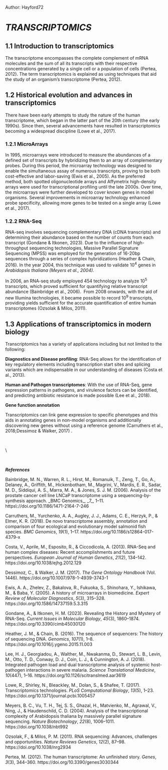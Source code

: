 Author: Hayford72
# **_TRANSCRIPTOMICS_**

## **1.1 Introduction to transcriptomics**

The transcriptome encompasses the complete complement of mRNA molecules and the sum of all its transcripts with their respective concentrations generated by a single cell or a population of cells <!--[if supportFields]><span
style='font-size:12.0pt;line-height:115%;font-family:"Times New Roman",serif'><span
style='mso-element:field-begin;mso-field-lock:yes'></span>ADDIN CSL_CITATION
{&quot;citationItems&quot;:[{&quot;id&quot;:&quot;ITEM-1&quot;,&quot;itemData&quot;:{&quot;DOI&quot;:&quot;10.3390/genes3030344&quot;,&quot;ISSN&quot;:&quot;20734425&quot;,&quot;abstract&quot;:&quot;Despite
recent technological advances, the study of the human transcriptome is still in
its early stages. Here we provide an overview of the complex human
transcriptomic landscape, present the bioinformatics challenges posed by the
vast quantities of transcriptomic data, and discuss some of the studies that
have tried to determine how much of the human genome is transcribed. Recent
evidence has suggested that more than 90% of the human genome is transcribed
into RNA. However, this view has been strongly contested by groups of
scientists who argued that many of the observed transcripts are simply the
result of transcriptional noise. In this review, we conclude that the full
extent of transcription remains an open question that will not be fully
addressed until we decipher the complete range and biological diversity of the
transcribed genomic sequences. © 2012 by the authors; licensee MDPI, Basel,
Switzerland.&quot;,&quot;author&quot;:[{&quot;dropping-particle&quot;:&quot;&quot;,&quot;family&quot;:&quot;Pertea&quot;,&quot;given&quot;:&quot;Mihaela&quot;,&quot;non-dropping-particle&quot;:&quot;&quot;,&quot;parse-names&quot;:false,&quot;suffix&quot;:&quot;&quot;}],&quot;container-title&quot;:&quot;Genes&quot;,&quot;id&quot;:&quot;ITEM-1&quot;,&quot;issue&quot;:&quot;3&quot;,&quot;issued&quot;:{&quot;date-parts&quot;:[[&quot;2012&quot;]]},&quot;page&quot;:&quot;344-360&quot;,&quot;title&quot;:&quot;The
human transcriptome: An unfinished
story&quot;,&quot;type&quot;:&quot;article-journal&quot;,&quot;volume&quot;:&quot;3&quot;},&quot;uris&quot;:[&quot;http://www.mendeley.com/documents/?uuid=3d36fa46-3786-493c-9653-c7f26ad9c3f8&quot;]}],&quot;mendeley&quot;:{&quot;formattedCitation&quot;:&quot;(Pertea,
2012)&quot;,&quot;plainTextFormattedCitation&quot;:&quot;(Pertea,
2012)&quot;,&quot;previouslyFormattedCitation&quot;:&quot;(Pertea,
2012)&quot;},&quot;properties&quot;:{&quot;noteIndex&quot;:0},&quot;schema&quot;:&quot;https://github.com/citation-style-language/schema/raw/master/csl-citation.json&quot;}<span
style='mso-element:field-separator'></span></span><![endif]-->(Pertea, 2012)<!--[if supportFields]><span
style='font-size:12.0pt;line-height:115%;font-family:"Times New Roman",serif'><span
style='mso-element:field-end'></span></span><![endif]-->. The term transcriptomics is explained as using techniques that aid the study of an organism’s transcriptome <!--[if supportFields]><span style='font-size:12.0pt;
line-height:115%;font-family:"Times New Roman",serif'><span style='mso-element:
field-begin;mso-field-lock:yes'></span>ADDIN CSL_CITATION
{&quot;citationItems&quot;:[{&quot;id&quot;:&quot;ITEM-1&quot;,&quot;itemData&quot;:{&quot;DOI&quot;:&quot;10.3390/genes3030344&quot;,&quot;ISSN&quot;:&quot;20734425&quot;,&quot;abstract&quot;:&quot;Despite
recent technological advances, the study of the human transcriptome is still in
its early stages. Here we provide an overview of the complex human
transcriptomic landscape, present the bioinformatics challenges posed by the
vast quantities of transcriptomic data, and discuss some of the studies that
have tried to determine how much of the human genome is transcribed. Recent
evidence has suggested that more than 90% of the human genome is transcribed
into RNA. However, this view has been strongly contested by groups of
scientists who argued that many of the observed transcripts are simply the
result of transcriptional noise. In this review, we conclude that the full
extent of transcription remains an open question that will not be fully
addressed until we decipher the complete range and biological diversity of the
transcribed genomic sequences. © 2012 by the authors; licensee MDPI, Basel,
Switzerland.&quot;,&quot;author&quot;:[{&quot;dropping-particle&quot;:&quot;&quot;,&quot;family&quot;:&quot;Pertea&quot;,&quot;given&quot;:&quot;Mihaela&quot;,&quot;non-dropping-particle&quot;:&quot;&quot;,&quot;parse-names&quot;:false,&quot;suffix&quot;:&quot;&quot;}],&quot;container-title&quot;:&quot;Genes&quot;,&quot;id&quot;:&quot;ITEM-1&quot;,&quot;issue&quot;:&quot;3&quot;,&quot;issued&quot;:{&quot;date-parts&quot;:[[&quot;2012&quot;]]},&quot;page&quot;:&quot;344-360&quot;,&quot;title&quot;:&quot;The
human transcriptome: An unfinished
story&quot;,&quot;type&quot;:&quot;article-journal&quot;,&quot;volume&quot;:&quot;3&quot;},&quot;uris&quot;:[&quot;http://www.mendeley.com/documents/?uuid=3d36fa46-3786-493c-9653-c7f26ad9c3f8&quot;]}],&quot;mendeley&quot;:{&quot;formattedCitation&quot;:&quot;(Pertea,
2012)&quot;,&quot;plainTextFormattedCitation&quot;:&quot;(Pertea,
2012)&quot;},&quot;properties&quot;:{&quot;noteIndex&quot;:0},&quot;schema&quot;:&quot;https://github.com/citation-style-language/schema/raw/master/csl-citation.json&quot;}<span
style='mso-element:field-separator'></span></span><![endif]-->(Pertea, 2012)<!--[if supportFields]><span
style='font-size:12.0pt;line-height:115%;font-family:"Times New Roman",serif'><span
style='mso-element:field-end'></span></span><![endif]-->.


## **1.2 Historical evolution and advances in transcriptomics**

There have been early attempts to study the nature of the human transcriptome, which began in the latter part of the 20th century (the early 1990s). Since then, several advancements have resulted in transcriptomics becoming a widespread discipline <!--[if supportFields]><span style='font-size:12.0pt;line-height:115%;
font-family:"Times New Roman",serif'><span style='mso-element:field-begin;
mso-field-lock:yes'></span>ADDIN CSL_CITATION
{&quot;citationItems&quot;:[{&quot;id&quot;:&quot;ITEM-1&quot;,&quot;itemData&quot;:{&quot;DOI&quot;:&quot;10.1371/journal.pcbi.1005457&quot;,&quot;ISBN&quot;:&quot;1111111111&quot;,&quot;ISSN&quot;:&quot;15537358&quot;,&quot;PMID&quot;:&quot;28545146&quot;,&quot;abstract&quot;:&quot;Transcriptomics
technologies are the techniques used to study an organism’s transcriptome, the
sum of all of its RNA transcripts. The information content of an organism is
recorded in the DNA of its genome and expressed through transcription. Here,
mRNA serves as a transient intermediary molecule in the information network,
whilst noncoding RNAs perform additional diverse functions. A transcriptome
captures a snapshot in time of the total transcripts present in a cell. The
first attempts to study the whole transcriptome began in the early 1990s, and
technological advances since the late 1990s have made transcriptomics a
widespread discipline. Transcriptomics has been defined by repeated
technological innovations that transform the field. There are two key
contemporary techniques in the field: microarrays, which quantify a set of
predetermined sequences, and RNA sequencing (RNA-Seq), which uses
high-throughput sequencing to capture all sequences. Measuring the expression
of an organism’s genes in different tissues, conditions, or time points gives
information on how genes are regulated and reveals details of an organism’s
biology. It can also help to infer the functions of previously unannotated
genes. Transcriptomic analysis has enabled the study of how gene expression
changes in different organisms and has been instrumental in the understanding
of human disease. An analysis of gene expression in its entirety allows
detection of broad coordinated trends which cannot be discerned by more
targeted
assays.&quot;,&quot;author&quot;:[{&quot;dropping-particle&quot;:&quot;&quot;,&quot;family&quot;:&quot;Lowe&quot;,&quot;given&quot;:&quot;Rohan&quot;,&quot;non-dropping-particle&quot;:&quot;&quot;,&quot;parse-names&quot;:false,&quot;suffix&quot;:&quot;&quot;},{&quot;dropping-particle&quot;:&quot;&quot;,&quot;family&quot;:&quot;Shirley&quot;,&quot;given&quot;:&quot;Neil&quot;,&quot;non-dropping-particle&quot;:&quot;&quot;,&quot;parse-names&quot;:false,&quot;suffix&quot;:&quot;&quot;},{&quot;dropping-particle&quot;:&quot;&quot;,&quot;family&quot;:&quot;Bleackley&quot;,&quot;given&quot;:&quot;Mark&quot;,&quot;non-dropping-particle&quot;:&quot;&quot;,&quot;parse-names&quot;:false,&quot;suffix&quot;:&quot;&quot;},{&quot;dropping-particle&quot;:&quot;&quot;,&quot;family&quot;:&quot;Dolan&quot;,&quot;given&quot;:&quot;Stephen&quot;,&quot;non-dropping-particle&quot;:&quot;&quot;,&quot;parse-names&quot;:false,&quot;suffix&quot;:&quot;&quot;},{&quot;dropping-particle&quot;:&quot;&quot;,&quot;family&quot;:&quot;Shafee&quot;,&quot;given&quot;:&quot;Thomas&quot;,&quot;non-dropping-particle&quot;:&quot;&quot;,&quot;parse-names&quot;:false,&quot;suffix&quot;:&quot;&quot;}],&quot;container-title&quot;:&quot;PLoS
Computational
Biology&quot;,&quot;id&quot;:&quot;ITEM-1&quot;,&quot;issue&quot;:&quot;5&quot;,&quot;issued&quot;:{&quot;date-parts&quot;:[[&quot;2017&quot;]]},&quot;page&quot;:&quot;1-23&quot;,&quot;title&quot;:&quot;Transcriptomics
technologies&quot;,&quot;type&quot;:&quot;article-journal&quot;,&quot;volume&quot;:&quot;13&quot;},&quot;uris&quot;:[&quot;http://www.mendeley.com/documents/?uuid=208e6ccb-c413-423e-b293-3a0183ba648c&quot;]}],&quot;mendeley&quot;:{&quot;formattedCitation&quot;:&quot;(Lowe
et al., 2017)&quot;,&quot;plainTextFormattedCitation&quot;:&quot;(Lowe et al.,
2017)&quot;,&quot;previouslyFormattedCitation&quot;:&quot;(Lowe et al., 2017)&quot;},&quot;properties&quot;:{&quot;noteIndex&quot;:0},&quot;schema&quot;:&quot;https://github.com/citation-style-language/schema/raw/master/csl-citation.json&quot;}<span
style='mso-element:field-separator'></span></span><![endif]-->(Lowe et al., 2017)<!--[if supportFields]><span
style='font-size:12.0pt;line-height:115%;font-family:"Times New Roman",serif'><span
style='mso-element:field-end'></span></span><![endif]-->.


### **1.2.1 MicroArrays**

In 1995, microarrays were introduced to measure the abundances of a defined set of transcripts by hybridizing them to an array of complementary probes. During this period, the microarray technology was designed to enable the simultaneous assay of numerous transcripts, proving to be both cost-effective and labor-saving <!--[if supportFields]><span style='font-size:12.0pt;
line-height:115%;font-family:"Times New Roman",serif'><span style='mso-element:
field-begin;mso-field-lock:yes'></span>ADDIN CSL_CITATION
{&quot;citationItems&quot;:[{&quot;id&quot;:&quot;ITEM-1&quot;,&quot;itemData&quot;:{&quot;DOI&quot;:&quot;10.1586/14737159.5.3.315&quot;,&quot;ISSN&quot;:&quot;14737159&quot;,&quot;PMID&quot;:&quot;15934810&quot;,&quot;abstract&quot;:&quot;The
fundamental strategy of the current postgenomic era or the era of functional
genomics is to expand the scale of biologic research from studying single genes
or proteins to studying all genes or proteins simultaneously using a systematic
approach. As recently developed methods for obtaining genome-wide mRNA
expression data, oligonucleotide and DNA microarrays are particularly powerful
in the context of knowing the entire genome sequence and can provide a global
view of changes in gene expression patterns in response to physiologic
alterations or manipulation of transcriptional regulators. In biomedical
research, such an approach will ultimately determine biologic behavior of both
normal and diseased tissues, which may provide insights into disease mechanisms
and identify novel markers and candidates for diagnostic, prognostic and
therapeutic intervention. However, microarray technology is still in a
continuous state of evolution and development, and it may take time to
implement microarrays as a routine medical device. Many limitations exist and
many challenges remain to be achieved to help inclusion of microarrays in
clinical medicine. In this review, a brief history of microarrays in biomedical
research is provided, including experimental overview, limitations, challenges
and future developments. © 2005 Future Drugs
Ltd.&quot;,&quot;author&quot;:[{&quot;dropping-particle&quot;:&quot;&quot;,&quot;family&quot;:&quot;Ewis&quot;,&quot;given&quot;:&quot;Ashraf
A.&quot;,&quot;non-dropping-particle&quot;:&quot;&quot;,&quot;parse-names&quot;:false,&quot;suffix&quot;:&quot;&quot;},{&quot;dropping-particle&quot;:&quot;&quot;,&quot;family&quot;:&quot;Zhelev&quot;,&quot;given&quot;:&quot;Zhivko&quot;,&quot;non-dropping-particle&quot;:&quot;&quot;,&quot;parse-names&quot;:false,&quot;suffix&quot;:&quot;&quot;},{&quot;dropping-particle&quot;:&quot;&quot;,&quot;family&quot;:&quot;Bakalova&quot;,&quot;given&quot;:&quot;Rumiana&quot;,&quot;non-dropping-particle&quot;:&quot;&quot;,&quot;parse-names&quot;:false,&quot;suffix&quot;:&quot;&quot;},{&quot;dropping-particle&quot;:&quot;&quot;,&quot;family&quot;:&quot;Fukuoka&quot;,&quot;given&quot;:&quot;Satoshi&quot;,&quot;non-dropping-particle&quot;:&quot;&quot;,&quot;parse-names&quot;:false,&quot;suffix&quot;:&quot;&quot;},{&quot;dropping-particle&quot;:&quot;&quot;,&quot;family&quot;:&quot;Shinohara&quot;,&quot;given&quot;:&quot;Yasuo&quot;,&quot;non-dropping-particle&quot;:&quot;&quot;,&quot;parse-names&quot;:false,&quot;suffix&quot;:&quot;&quot;},{&quot;dropping-particle&quot;:&quot;&quot;,&quot;family&quot;:&quot;Ishikawa&quot;,&quot;given&quot;:&quot;Mitsuru&quot;,&quot;non-dropping-particle&quot;:&quot;&quot;,&quot;parse-names&quot;:false,&quot;suffix&quot;:&quot;&quot;},{&quot;dropping-particle&quot;:&quot;&quot;,&quot;family&quot;:&quot;Baba&quot;,&quot;given&quot;:&quot;Yoshinobu&quot;,&quot;non-dropping-particle&quot;:&quot;&quot;,&quot;parse-names&quot;:false,&quot;suffix&quot;:&quot;&quot;}],&quot;container-title&quot;:&quot;Expert
Review of Molecular
Diagnostics&quot;,&quot;id&quot;:&quot;ITEM-1&quot;,&quot;issue&quot;:&quot;3&quot;,&quot;issued&quot;:{&quot;date-parts&quot;:[[&quot;2005&quot;]]},&quot;page&quot;:&quot;315-328&quot;,&quot;title&quot;:&quot;A
history of microarrays in
biomedicine&quot;,&quot;type&quot;:&quot;article-journal&quot;,&quot;volume&quot;:&quot;5&quot;},&quot;uris&quot;:[&quot;http://www.mendeley.com/documents/?uuid=77bb17f5-8439-477a-8a47-f77ae913a10f&quot;]}],&quot;mendeley&quot;:{&quot;formattedCitation&quot;:&quot;(Ewis
et al., 2005)&quot;,&quot;plainTextFormattedCitation&quot;:&quot;(Ewis et al.,
2005)&quot;,&quot;previouslyFormattedCitation&quot;:&quot;(Ewis et al.,
2005)&quot;},&quot;properties&quot;:{&quot;noteIndex&quot;:0},&quot;schema&quot;:&quot;https://github.com/citation-style-language/schema/raw/master/csl-citation.json&quot;}<span
style='mso-element:field-separator'></span></span><![endif]-->(Ewis et al., 2005)<!--[if supportFields]><span
style='font-size:12.0pt;line-height:115%;font-family:"Times New Roman",serif'><span
style='mso-element:field-end'></span></span><![endif]-->. As the preferred method, both spotted oligonucleotide arrays and Affymetrix high-density arrays were used for transcriptional profiling until the late 2000s. Over time, the microarrays were further developed to cover known genes in model organisms. Several improvements in microarray technology enhanced probe specificity, allowing more genes to be tested on a single array <!--[if supportFields]><span
style='font-size:12.0pt;line-height:115%;font-family:"Times New Roman",serif'><span
style='mso-element:field-begin;mso-field-lock:yes'></span>ADDIN CSL_CITATION
{&quot;citationItems&quot;:[{&quot;id&quot;:&quot;ITEM-1&quot;,&quot;itemData&quot;:{&quot;DOI&quot;:&quot;10.1371/journal.pcbi.1005457&quot;,&quot;ISBN&quot;:&quot;1111111111&quot;,&quot;ISSN&quot;:&quot;15537358&quot;,&quot;PMID&quot;:&quot;28545146&quot;,&quot;abstract&quot;:&quot;Transcriptomics
technologies are the techniques used to study an organism’s transcriptome, the
sum of all of its RNA transcripts. The information content of an organism is
recorded in the DNA of its genome and expressed through transcription. Here,
mRNA serves as a transient intermediary molecule in the information network,
whilst noncoding RNAs perform additional diverse functions. A transcriptome
captures a snapshot in time of the total transcripts present in a cell. The
first attempts to study the whole transcriptome began in the early 1990s, and
technological advances since the late 1990s have made transcriptomics a
widespread discipline. Transcriptomics has been defined by repeated
technological innovations that transform the field. There are two key
contemporary techniques in the field: microarrays, which quantify a set of
predetermined sequences, and RNA sequencing (RNA-Seq), which uses
high-throughput sequencing to capture all sequences. Measuring the expression
of an organism’s genes in different tissues, conditions, or time points gives
information on how genes are regulated and reveals details of an organism’s
biology. It can also help to infer the functions of previously unannotated
genes. Transcriptomic analysis has enabled the study of how gene expression
changes in different organisms and has been instrumental in the understanding
of human disease. An analysis of gene expression in its entirety allows
detection of broad coordinated trends which cannot be discerned by more
targeted
assays.&quot;,&quot;author&quot;:[{&quot;dropping-particle&quot;:&quot;&quot;,&quot;family&quot;:&quot;Lowe&quot;,&quot;given&quot;:&quot;Rohan&quot;,&quot;non-dropping-particle&quot;:&quot;&quot;,&quot;parse-names&quot;:false,&quot;suffix&quot;:&quot;&quot;},{&quot;dropping-particle&quot;:&quot;&quot;,&quot;family&quot;:&quot;Shirley&quot;,&quot;given&quot;:&quot;Neil&quot;,&quot;non-dropping-particle&quot;:&quot;&quot;,&quot;parse-names&quot;:false,&quot;suffix&quot;:&quot;&quot;},{&quot;dropping-particle&quot;:&quot;&quot;,&quot;family&quot;:&quot;Bleackley&quot;,&quot;given&quot;:&quot;Mark&quot;,&quot;non-dropping-particle&quot;:&quot;&quot;,&quot;parse-names&quot;:false,&quot;suffix&quot;:&quot;&quot;},{&quot;dropping-particle&quot;:&quot;&quot;,&quot;family&quot;:&quot;Dolan&quot;,&quot;given&quot;:&quot;Stephen&quot;,&quot;non-dropping-particle&quot;:&quot;&quot;,&quot;parse-names&quot;:false,&quot;suffix&quot;:&quot;&quot;},{&quot;dropping-particle&quot;:&quot;&quot;,&quot;family&quot;:&quot;Shafee&quot;,&quot;given&quot;:&quot;Thomas&quot;,&quot;non-dropping-particle&quot;:&quot;&quot;,&quot;parse-names&quot;:false,&quot;suffix&quot;:&quot;&quot;}],&quot;container-title&quot;:&quot;PLoS
Computational
Biology&quot;,&quot;id&quot;:&quot;ITEM-1&quot;,&quot;issue&quot;:&quot;5&quot;,&quot;issued&quot;:{&quot;date-parts&quot;:[[&quot;2017&quot;]]},&quot;page&quot;:&quot;1-23&quot;,&quot;title&quot;:&quot;Transcriptomics
technologies&quot;,&quot;type&quot;:&quot;article-journal&quot;,&quot;volume&quot;:&quot;13&quot;},&quot;uris&quot;:[&quot;http://www.mendeley.com/documents/?uuid=208e6ccb-c413-423e-b293-3a0183ba648c&quot;]}],&quot;mendeley&quot;:{&quot;formattedCitation&quot;:&quot;(Lowe
et al., 2017)&quot;,&quot;plainTextFormattedCitation&quot;:&quot;(Lowe et al.,
2017)&quot;,&quot;previouslyFormattedCitation&quot;:&quot;(Lowe et al., 2017)&quot;},&quot;properties&quot;:{&quot;noteIndex&quot;:0},&quot;schema&quot;:&quot;https://github.com/citation-style-language/schema/raw/master/csl-citation.json&quot;}<span
style='mso-element:field-separator'></span></span><![endif]-->(Lowe et al., 2017)<!--[if supportFields]><span
style='font-size:12.0pt;line-height:115%;font-family:"Times New Roman",serif'><span
style='mso-element:field-end'></span></span><![endif]-->.


### **1.2.2 RNA-Seq**

RNA-seq involves sequencing complementary DNA (cDNA transcripts) and determining their abundance based on the number of counts from each transcript <!--[if supportFields]><span
style='font-size:12.0pt;line-height:115%;font-family:"Times New Roman",serif'><span
style='mso-element:field-begin;mso-field-lock:yes'></span>ADDIN CSL_CITATION
{&quot;citationItems&quot;:[{&quot;id&quot;:&quot;ITEM-1&quot;,&quot;itemData&quot;:{&quot;DOI&quot;:&quot;10.3390/cimb45030120&quot;,&quot;ISSN&quot;:&quot;14673045&quot;,&quot;PMID&quot;:&quot;36975490&quot;,&quot;abstract&quot;:&quot;Advances
in RNA-sequencing technologies have led to the development of intriguing
experimental setups, a massive accumulation of data, and high demand for tools
to analyze it. To answer this demand, computational scientists have developed a
myriad of data analysis pipelines, but it is less often considered what the
most appropriate one is. The RNA-sequencing data analysis pipeline can be
divided into three major parts: data pre-processing, followed by the main and
downstream analyses. Here, we present an overview of the tools used in both the
bulk RNA-seq and at the single-cell level, with a particular focus on alternative
splicing and active RNA synthesis analysis. A crucial part of data
pre-processing is quality control, which defines the necessity of the next
steps; adapter removal, trimming, and filtering. After pre-processing, the data
are finally analyzed using a variety of tools: differential gene expression,
alternative splicing, and assessment of active synthesis, the latter requiring
dedicated sample preparation. In brief, we describe the commonly used tools in
the sample preparation and analysis of RNA-seq data.&quot;,&quot;author&quot;:[{&quot;dropping-particle&quot;:&quot;&quot;,&quot;family&quot;:&quot;Gondane&quot;,&quot;given&quot;:&quot;Aishwarya&quot;,&quot;non-dropping-particle&quot;:&quot;&quot;,&quot;parse-names&quot;:false,&quot;suffix&quot;:&quot;&quot;},{&quot;dropping-particle&quot;:&quot;&quot;,&quot;family&quot;:&quot;Itkonen&quot;,&quot;given&quot;:&quot;Harri
M.&quot;,&quot;non-dropping-particle&quot;:&quot;&quot;,&quot;parse-names&quot;:false,&quot;suffix&quot;:&quot;&quot;}],&quot;container-title&quot;:&quot;Current
Issues in Molecular
Biology&quot;,&quot;id&quot;:&quot;ITEM-1&quot;,&quot;issue&quot;:&quot;3&quot;,&quot;issued&quot;:{&quot;date-parts&quot;:[[&quot;2023&quot;]]},&quot;page&quot;:&quot;1860-1874&quot;,&quot;title&quot;:&quot;Revealing
the History and Mystery of
RNA-Seq&quot;,&quot;type&quot;:&quot;article-journal&quot;,&quot;volume&quot;:&quot;45&quot;},&quot;uris&quot;:[&quot;http://www.mendeley.com/documents/?uuid=c4d93591-c5e0-4c75-86f0-4d211eb70414&quot;]}],&quot;mendeley&quot;:{&quot;formattedCitation&quot;:&quot;(Gondane
&amp; Itkonen,
2023)&quot;,&quot;plainTextFormattedCitation&quot;:&quot;(Gondane &amp;
Itkonen, 2023)&quot;,&quot;previouslyFormattedCitation&quot;:&quot;(Gondane
&amp; Itkonen, 2023)&quot;},&quot;properties&quot;:{&quot;noteIndex&quot;:0},&quot;schema&quot;:&quot;https://github.com/citation-style-language/schema/raw/master/csl-citation.json&quot;}<span
style='mso-element:field-separator'></span></span><![endif]-->(Gondane & Itkonen, 2023)<!--[if supportFields]><span
style='font-size:12.0pt;line-height:115%;font-family:"Times New Roman",serif'><span
style='mso-element:field-end'></span></span><![endif]-->. Due to the influence of high-throughput sequencing technologies, Massive Parallel Signature Sequencing (MPSS) was employed for the generation of 16-20bp sequences through a series of complex hybridizations <!--[if supportFields]><span
style='font-size:12.0pt;line-height:115%;font-family:"Times New Roman",serif'><span
style='mso-element:field-begin;mso-field-lock:yes'></span>ADDIN CSL_CITATION
{&quot;citationItems&quot;:[{&quot;id&quot;:&quot;ITEM-1&quot;,&quot;itemData&quot;:{&quot;DOI&quot;:&quot;10.1016/j.ygeno.2015.11.003&quot;,&quot;ISSN&quot;:&quot;10898646&quot;,&quot;PMID&quot;:&quot;26554401&quot;,&quot;abstract&quot;:&quot;Determining
the order of nucleic acid residues in biological samples is an integral
component of a wide variety of research applications. Over the last fifty years
large numbers of researchers have applied themselves to the production of techniques
and technologies to facilitate this feat, sequencing DNA and RNA molecules.
This time-scale has witnessed tremendous changes, moving from sequencing short
oligonucleotides to millions of bases, from struggling towards the deduction of
the coding sequence of a single gene to rapid and widely available whole genome
sequencing. This article traverses those years, iterating through the different
generations of sequencing technology, highlighting some of the key discoveries,
researchers, and sequences along the
way.&quot;,&quot;author&quot;:[{&quot;dropping-particle&quot;:&quot;&quot;,&quot;family&quot;:&quot;Heather&quot;,&quot;given&quot;:&quot;James
M.&quot;,&quot;non-dropping-particle&quot;:&quot;&quot;,&quot;parse-names&quot;:false,&quot;suffix&quot;:&quot;&quot;},{&quot;dropping-particle&quot;:&quot;&quot;,&quot;family&quot;:&quot;Chain&quot;,&quot;given&quot;:&quot;Benjamin&quot;,&quot;non-dropping-particle&quot;:&quot;&quot;,&quot;parse-names&quot;:false,&quot;suffix&quot;:&quot;&quot;}],&quot;container-title&quot;:&quot;Genomics&quot;,&quot;id&quot;:&quot;ITEM-1&quot;,&quot;issue&quot;:&quot;1&quot;,&quot;issued&quot;:{&quot;date-parts&quot;:[[&quot;2016&quot;]]},&quot;page&quot;:&quot;1-8&quot;,&quot;publisher&quot;:&quot;Elsevier
B.V.&quot;,&quot;title&quot;:&quot;The sequence of sequencers: The history of
sequencing
DNA&quot;,&quot;type&quot;:&quot;article-journal&quot;,&quot;volume&quot;:&quot;107&quot;},&quot;uris&quot;:[&quot;http://www.mendeley.com/documents/?uuid=4ec32a32-5ce4-4ad4-bcdb-e1a153609771&quot;]}],&quot;mendeley&quot;:{&quot;formattedCitation&quot;:&quot;(Heather
&amp; Chain, 2016)&quot;,&quot;plainTextFormattedCitation&quot;:&quot;(Heather
&amp; Chain, 2016)&quot;,&quot;previouslyFormattedCitation&quot;:&quot;(Heather
&amp; Chain,
2016)&quot;},&quot;properties&quot;:{&quot;noteIndex&quot;:0},&quot;schema&quot;:&quot;https://github.com/citation-style-language/schema/raw/master/csl-citation.json&quot;}<span
style='mso-element:field-separator'></span></span><![endif]-->(Heather & Chain, 2016)<!--[if supportFields]><span
style='font-size:12.0pt;line-height:115%;font-family:"Times New Roman",serif'><span
style='mso-element:field-end'></span></span><![endif]-->. In the year 2004, this technique was used to validate 10<sup>4</sup> genes in _Arabidopsis thaliana _<!--[if supportFields]><i><span style='font-size:12.0pt;
line-height:115%;font-family:"Times New Roman",serif'><span style='mso-element:
field-begin;mso-field-lock:yes'></span>ADDIN CSL_CITATION
{&quot;citationItems&quot;:[{&quot;id&quot;:&quot;ITEM-1&quot;,&quot;itemData&quot;:{&quot;DOI&quot;:&quot;10.1038/nbt992&quot;,&quot;ISSN&quot;:&quot;10870156&quot;,&quot;PMID&quot;:&quot;15247925&quot;,&quot;abstract&quot;:&quot;Large-scale
sequencing of short mRNA-derived tags can establish the qualitative and
quantitative characteristics of a complex transcriptome. We sequenced
12,304,362 tags from five diverse libraries of Arabidopsis thaliana using
massively parallel signature sequencing (MPSS). A total of 48,572 distinct
signatures, each representing a different transcript, were expressed at significant
levels. These signatures were compared to the annotation of the A. thaliana
genomic sequence; in the five libraries, this comparison yielded between 17,353
and 18,361 genes with sense expression, and between 5,487 and 8,729 genes with
antisense expression. An additional 6,691 MPSS signatures mapped to unannotated
regions of the genome. Expression was demonstrated for 1,168 genes for which
expression data were previously unknown. Alternative polyadenylation was
observed for more than 25% of A. thaliana genes transcribed in these libraries.
The MPSS expression data suggest that the A. thaliana transcriptome is complex
and contains many as-yet uncharacterized variants of normal coding
transcripts.&quot;,&quot;author&quot;:[{&quot;dropping-particle&quot;:&quot;&quot;,&quot;family&quot;:&quot;Meyers&quot;,&quot;given&quot;:&quot;Blake
C.&quot;,&quot;non-dropping-particle&quot;:&quot;&quot;,&quot;parse-names&quot;:false,&quot;suffix&quot;:&quot;&quot;},{&quot;dropping-particle&quot;:&quot;&quot;,&quot;family&quot;:&quot;Vu&quot;,&quot;given&quot;:&quot;Tam
H.&quot;,&quot;non-dropping-particle&quot;:&quot;&quot;,&quot;parse-names&quot;:false,&quot;suffix&quot;:&quot;&quot;},{&quot;dropping-particle&quot;:&quot;&quot;,&quot;family&quot;:&quot;Tej&quot;,&quot;given&quot;:&quot;Shivakundan
Singh&quot;,&quot;non-dropping-particle&quot;:&quot;&quot;,&quot;parse-names&quot;:false,&quot;suffix&quot;:&quot;&quot;},{&quot;dropping-particle&quot;:&quot;&quot;,&quot;family&quot;:&quot;Ghazal&quot;,&quot;given&quot;:&quot;Hassan&quot;,&quot;non-dropping-particle&quot;:&quot;&quot;,&quot;parse-names&quot;:false,&quot;suffix&quot;:&quot;&quot;},{&quot;dropping-particle&quot;:&quot;&quot;,&quot;family&quot;:&quot;Matvienko&quot;,&quot;given&quot;:&quot;Marta&quot;,&quot;non-dropping-particle&quot;:&quot;&quot;,&quot;parse-names&quot;:false,&quot;suffix&quot;:&quot;&quot;},{&quot;dropping-particle&quot;:&quot;&quot;,&quot;family&quot;:&quot;Agrawal&quot;,&quot;given&quot;:&quot;Vikas&quot;,&quot;non-dropping-particle&quot;:&quot;&quot;,&quot;parse-names&quot;:false,&quot;suffix&quot;:&quot;&quot;},{&quot;dropping-particle&quot;:&quot;&quot;,&quot;family&quot;:&quot;Ning&quot;,&quot;given&quot;:&quot;Jianchang&quot;,&quot;non-dropping-particle&quot;:&quot;&quot;,&quot;parse-names&quot;:false,&quot;suffix&quot;:&quot;&quot;},{&quot;dropping-particle&quot;:&quot;&quot;,&quot;family&quot;:&quot;Haudenschild&quot;,&quot;given&quot;:&quot;Christian
D.&quot;,&quot;non-dropping-particle&quot;:&quot;&quot;,&quot;parse-names&quot;:false,&quot;suffix&quot;:&quot;&quot;}],&quot;container-title&quot;:&quot;Nature
Biotechnology&quot;,&quot;id&quot;:&quot;ITEM-1&quot;,&quot;issue&quot;:&quot;8&quot;,&quot;issued&quot;:{&quot;date-parts&quot;:[[&quot;2004&quot;]]},&quot;page&quot;:&quot;1006-1011&quot;,&quot;title&quot;:&quot;Analysis
of the transcriptional complexity of Arabidopsis thaliana by massively parallel
signature
sequencing&quot;,&quot;type&quot;:&quot;article-journal&quot;,&quot;volume&quot;:&quot;22&quot;},&quot;uris&quot;:[&quot;http://www.mendeley.com/documents/?uuid=c41919b2-73b3-4b3f-aae8-63ce65064faa&quot;]}],&quot;mendeley&quot;:{&quot;formattedCitation&quot;:&quot;(Meyers
et al., 2004)&quot;,&quot;plainTextFormattedCitation&quot;:&quot;(Meyers et
al., 2004)&quot;,&quot;previouslyFormattedCitation&quot;:&quot;(Meyers et al.,
2004)&quot;},&quot;properties&quot;:{&quot;noteIndex&quot;:0},&quot;schema&quot;:&quot;https://github.com/citation-style-language/schema/raw/master/csl-citation.json&quot;}<span
style='mso-element:field-separator'></span></span></i><![endif]-->(Meyers et al., 2004)<!--[if supportFields]><i><span
style='font-size:12.0pt;line-height:115%;font-family:"Times New Roman",serif'><span
style='mso-element:field-end'></span></span></i><![endif]-->_._

In 2006, an RNA-seq study employed 454 technology to analyze 10<sup>5</sup> transcripts, which proved sufficient for quantifying relative transcript abundance <!--[if supportFields]><span style='font-size:12.0pt;line-height:115%;
font-family:"Times New Roman",serif'><span style='mso-element:field-begin;
mso-field-lock:yes'></span>ADDIN CSL_CITATION
{&quot;citationItems&quot;:[{&quot;id&quot;:&quot;ITEM-1&quot;,&quot;itemData&quot;:{&quot;DOI&quot;:&quot;10.1186/1471-2164-7-246&quot;,&quot;ISSN&quot;:&quot;14712164&quot;,&quot;PMID&quot;:&quot;17010196&quot;,&quot;abstract&quot;:&quot;Background:
High throughput sequencing-by-synthesis is an emerging technology that allows
the rapid production of millions of bases of data. Although the sequence reads
are short, they can readily be used for re-sequencing. By re-sequencing the mRNA
products of a cell, one may rapidly discover polymorphisms and splice variants
particular to that cell. Results: We present the utility of massively parallel
sequencing by synthesis for profiling the transcriptome of a human prostate
cancer cell-line, LNCaP, that,has been treated with the synthetic androgen,
R1881. Through the generation of approximately 20 megabases (MB) of EST data,
we detect transcription from over 10,000 gene loci, 25 previously undescribed
alternative splicing events involving known exons, and over 1,500 high quality
single nucleotide discrepancies with the reference human sequence. Further, we
map nearly 10,000 ESTs to positions on the genome where no transcription is
currently predicted to occur. We also characterize various obstacles with using
sequencing by synthesis for transcriptome analysis and propose solutions to
these problems. Conclusion: The use of high-throughput sequencing-by-synthesis
methods for transcript profiling allows the specific and sensitive detection of
many of a cell's transcripts, and also allows the discovery of high quality
base discrepancies, and alternative splice variants. Thus, this technology may
provide an effective means of understanding various disease states, discovering
novel targets for disease treatment, and discovery of novel transcripts. © 2006
Bainbridge et al; licensee BioMed Central Ltd.&quot;,&quot;author&quot;:[{&quot;dropping-particle&quot;:&quot;&quot;,&quot;family&quot;:&quot;Bainbridge&quot;,&quot;given&quot;:&quot;Matthew
N.&quot;,&quot;non-dropping-particle&quot;:&quot;&quot;,&quot;parse-names&quot;:false,&quot;suffix&quot;:&quot;&quot;},{&quot;dropping-particle&quot;:&quot;&quot;,&quot;family&quot;:&quot;Warren&quot;,&quot;given&quot;:&quot;René
L.&quot;,&quot;non-dropping-particle&quot;:&quot;&quot;,&quot;parse-names&quot;:false,&quot;suffix&quot;:&quot;&quot;},{&quot;dropping-particle&quot;:&quot;&quot;,&quot;family&quot;:&quot;Hirst&quot;,&quot;given&quot;:&quot;Martin&quot;,&quot;non-dropping-particle&quot;:&quot;&quot;,&quot;parse-names&quot;:false,&quot;suffix&quot;:&quot;&quot;},{&quot;dropping-particle&quot;:&quot;&quot;,&quot;family&quot;:&quot;Romanuik&quot;,&quot;given&quot;:&quot;Tammy&quot;,&quot;non-dropping-particle&quot;:&quot;&quot;,&quot;parse-names&quot;:false,&quot;suffix&quot;:&quot;&quot;},{&quot;dropping-particle&quot;:&quot;&quot;,&quot;family&quot;:&quot;Zeng&quot;,&quot;given&quot;:&quot;Thomas&quot;,&quot;non-dropping-particle&quot;:&quot;&quot;,&quot;parse-names&quot;:false,&quot;suffix&quot;:&quot;&quot;},{&quot;dropping-particle&quot;:&quot;&quot;,&quot;family&quot;:&quot;Go&quot;,&quot;given&quot;:&quot;Anne&quot;,&quot;non-dropping-particle&quot;:&quot;&quot;,&quot;parse-names&quot;:false,&quot;suffix&quot;:&quot;&quot;},{&quot;dropping-particle&quot;:&quot;&quot;,&quot;family&quot;:&quot;Delaney&quot;,&quot;given&quot;:&quot;Allen&quot;,&quot;non-dropping-particle&quot;:&quot;&quot;,&quot;parse-names&quot;:false,&quot;suffix&quot;:&quot;&quot;},{&quot;dropping-particle&quot;:&quot;&quot;,&quot;family&quot;:&quot;Griffith&quot;,&quot;given&quot;:&quot;Malachi&quot;,&quot;non-dropping-particle&quot;:&quot;&quot;,&quot;parse-names&quot;:false,&quot;suffix&quot;:&quot;&quot;},{&quot;dropping-particle&quot;:&quot;&quot;,&quot;family&quot;:&quot;Hickenbotham&quot;,&quot;given&quot;:&quot;Matthew&quot;,&quot;non-dropping-particle&quot;:&quot;&quot;,&quot;parse-names&quot;:false,&quot;suffix&quot;:&quot;&quot;},{&quot;dropping-particle&quot;:&quot;&quot;,&quot;family&quot;:&quot;Magrini&quot;,&quot;given&quot;:&quot;Vincent&quot;,&quot;non-dropping-particle&quot;:&quot;&quot;,&quot;parse-names&quot;:false,&quot;suffix&quot;:&quot;&quot;},{&quot;dropping-particle&quot;:&quot;&quot;,&quot;family&quot;:&quot;Mardis&quot;,&quot;given&quot;:&quot;Elaine
R.&quot;,&quot;non-dropping-particle&quot;:&quot;&quot;,&quot;parse-names&quot;:false,&quot;suffix&quot;:&quot;&quot;},{&quot;dropping-particle&quot;:&quot;&quot;,&quot;family&quot;:&quot;Sadar&quot;,&quot;given&quot;:&quot;Marianne
D.&quot;,&quot;non-dropping-particle&quot;:&quot;&quot;,&quot;parse-names&quot;:false,&quot;suffix&quot;:&quot;&quot;},{&quot;dropping-particle&quot;:&quot;&quot;,&quot;family&quot;:&quot;Siddiqui&quot;,&quot;given&quot;:&quot;Asim
S.&quot;,&quot;non-dropping-particle&quot;:&quot;&quot;,&quot;parse-names&quot;:false,&quot;suffix&quot;:&quot;&quot;},{&quot;dropping-particle&quot;:&quot;&quot;,&quot;family&quot;:&quot;Marra&quot;,&quot;given&quot;:&quot;Marco
A.&quot;,&quot;non-dropping-particle&quot;:&quot;&quot;,&quot;parse-names&quot;:false,&quot;suffix&quot;:&quot;&quot;},{&quot;dropping-particle&quot;:&quot;&quot;,&quot;family&quot;:&quot;Jones&quot;,&quot;given&quot;:&quot;Steven
J.M.&quot;,&quot;non-dropping-particle&quot;:&quot;&quot;,&quot;parse-names&quot;:false,&quot;suffix&quot;:&quot;&quot;}],&quot;container-title&quot;:&quot;BMC
Genomics&quot;,&quot;id&quot;:&quot;ITEM-1&quot;,&quot;issued&quot;:{&quot;date-parts&quot;:[[&quot;2006&quot;]]},&quot;page&quot;:&quot;1-11&quot;,&quot;title&quot;:&quot;Analysis
of the prostate cancer cell line LNCaP transcriptome using a
sequencing-by-synthesis
approach&quot;,&quot;type&quot;:&quot;article-journal&quot;,&quot;volume&quot;:&quot;7&quot;},&quot;uris&quot;:[&quot;http://www.mendeley.com/documents/?uuid=2ec39150-5b4e-4700-832a-510aa159716c&quot;]}],&quot;mendeley&quot;:{&quot;formattedCitation&quot;:&quot;(Bainbridge
et al., 2006)&quot;,&quot;plainTextFormattedCitation&quot;:&quot;(Bainbridge et
al., 2006)&quot;,&quot;previouslyFormattedCitation&quot;:&quot;(Bainbridge et
al.,
2006)&quot;},&quot;properties&quot;:{&quot;noteIndex&quot;:0},&quot;schema&quot;:&quot;https://github.com/citation-style-language/schema/raw/master/csl-citation.json&quot;}<span
style='mso-element:field-separator'></span></span><![endif]-->(Bainbridge et al., 2006)<!--[if supportFields]><span
style='font-size:12.0pt;line-height:115%;font-family:"Times New Roman",serif'><span
style='mso-element:field-end'></span></span><![endif]-->.  From 2008 onwards, with the aid of new Illumina technologies, it became possible to record 10<sup>9</sup> transcripts, providing yields sufficient for the accurate quantification of entire human transcriptomes <!--[if supportFields]><span style='font-size:12.0pt;
line-height:115%;font-family:"Times New Roman",serif'><span style='mso-element:
field-begin;mso-field-lock:yes'></span>ADDIN CSL_CITATION
{&quot;citationItems&quot;:[{&quot;id&quot;:&quot;ITEM-1&quot;,&quot;itemData&quot;:{&quot;DOI&quot;:&quot;10.1038/nrg2934&quot;,&quot;ISSN&quot;:&quot;14710056&quot;,&quot;PMID&quot;:&quot;21191423&quot;,&quot;abstract&quot;:&quot;In
the few years since its initial application, massively parallel cDNA
sequencing, or RNA-seq, has allowed many advances in the characterization and
quantification of transcriptomes. Recently, several developments in RNA-seq
methods have provided an even more complete characterization of RNA
transcripts. These developments include improvements in transcription start
site mapping, strand-specific measurements, gene fusion detection, small RNA
characterization and detection of alternative splicing events. Ongoing
developments promise further advances in the application of RNA-seq,
particularly direct RNA sequencing and approaches that allow RNA quantification
from very small amounts of cellular materials. © 2011 Macmillan Publishers
Limited. All rights
reserved.&quot;,&quot;author&quot;:[{&quot;dropping-particle&quot;:&quot;&quot;,&quot;family&quot;:&quot;Ozsolak&quot;,&quot;given&quot;:&quot;Fatih&quot;,&quot;non-dropping-particle&quot;:&quot;&quot;,&quot;parse-names&quot;:false,&quot;suffix&quot;:&quot;&quot;},{&quot;dropping-particle&quot;:&quot;&quot;,&quot;family&quot;:&quot;Milos&quot;,&quot;given&quot;:&quot;Patrice
M.&quot;,&quot;non-dropping-particle&quot;:&quot;&quot;,&quot;parse-names&quot;:false,&quot;suffix&quot;:&quot;&quot;}],&quot;container-title&quot;:&quot;Nature
Reviews
Genetics&quot;,&quot;id&quot;:&quot;ITEM-1&quot;,&quot;issue&quot;:&quot;2&quot;,&quot;issued&quot;:{&quot;date-parts&quot;:[[&quot;2011&quot;]]},&quot;page&quot;:&quot;87-98&quot;,&quot;publisher&quot;:&quot;Nature
Publishing Group&quot;,&quot;title&quot;:&quot;RNA sequencing: Advances,
challenges and
opportunities&quot;,&quot;type&quot;:&quot;article-journal&quot;,&quot;volume&quot;:&quot;12&quot;},&quot;uris&quot;:[&quot;http://www.mendeley.com/documents/?uuid=bb3a455d-c8b3-49f2-bcba-a461a5781532&quot;]}],&quot;mendeley&quot;:{&quot;formattedCitation&quot;:&quot;(Ozsolak
&amp; Milos, 2011)&quot;,&quot;plainTextFormattedCitation&quot;:&quot;(Ozsolak
&amp; Milos, 2011)&quot;,&quot;previouslyFormattedCitation&quot;:&quot;(Ozsolak
&amp; Milos, 2011)&quot;},&quot;properties&quot;:{&quot;noteIndex&quot;:0},&quot;schema&quot;:&quot;https://github.com/citation-style-language/schema/raw/master/csl-citation.json&quot;}<span
style='mso-element:field-separator'></span></span><![endif]-->(Ozsolak & Milos, 2011)<!--[if supportFields]><span
style='font-size:12.0pt;line-height:115%;font-family:"Times New Roman",serif'><span
style='mso-element:field-end'></span></span><![endif]-->.


## **1.3 Applications of transcriptomics in modern biology**

Transcriptomics has a variety of applications including but not limited to the following:  

**Diagnostics and Disease profiling**: RNA-Seq allows for the identification of key regulatory elements including transcription start sites and splicing variants which are indispensable in our understanding of diseases <!--[if supportFields]><span
style='font-size:12.0pt;line-height:115%;font-family:"Times New Roman",serif'><span
style='mso-element:field-begin;mso-field-lock:yes'></span>ADDIN CSL_CITATION
{&quot;citationItems&quot;:[{&quot;id&quot;:&quot;ITEM-1&quot;,&quot;itemData&quot;:{&quot;DOI&quot;:&quot;10.1038/ejhg.2012.129&quot;,&quot;ISSN&quot;:&quot;10184813&quot;,&quot;PMID&quot;:&quot;22739340&quot;,&quot;abstract&quot;:&quot;The
availability of the human genome sequence has allowed identification of
disease-causing mutations in many Mendelian disorders, and detection of
significant associations of nucleotide polymorphisms to complex diseases and
traits. Despite these progresses, finding the causative variations for most of
the common diseases remains a complex task. Several studies have shown gene
expression analyses provide a quite unbiased way to investigate complex traits
and common disorders' pathogenesis. Therefore, whole-transcriptome analysis is
increasingly acquiring a key role in the knowledge of mechanisms responsible
for complex diseases. Hybridization- and tag-based technologies have elucidated
the involvement of multiple genes and pathways in pathological conditions,
providing insights into the expression of thousand of coding and noncoding
RNAs, such as microRNAs. However, the introduction of Next-Generation
Sequencing, particularly of RNA-Seq, has overcome some drawbacks of previously
used technologies. Identifying, in a single experiment, potentially novel
genes/exons and splice isoforms, RNA editing, fusion transcripts and
allele-specific expression are some of its advantages. RNA-Seq has been
fruitfully applied to study cancer and host-pathogens interactions, and it is
taking first steps for studying neurodegenerative diseases (ND) as well as
neuropsychiatric diseases. In addition, it is emerging as a very powerful tool
to study quantitative trait loci associated with gene expression in complex
diseases. This paper provides an overview on gene expression profiling of
complex diseases, with emphasis on RNA-Seq, its advantages over conventional
technologies for studying cancer and ND, and for linking nucleotide variations
to gene expression changes, also discussing its limitations. © 2013 Macmillan
Publishers Limited. All rights reserved.&quot;,&quot;author&quot;:[{&quot;dropping-particle&quot;:&quot;&quot;,&quot;family&quot;:&quot;Costa&quot;,&quot;given&quot;:&quot;Valerio&quot;,&quot;non-dropping-particle&quot;:&quot;&quot;,&quot;parse-names&quot;:false,&quot;suffix&quot;:&quot;&quot;},{&quot;dropping-particle&quot;:&quot;&quot;,&quot;family&quot;:&quot;Aprile&quot;,&quot;given&quot;:&quot;Marianna&quot;,&quot;non-dropping-particle&quot;:&quot;&quot;,&quot;parse-names&quot;:false,&quot;suffix&quot;:&quot;&quot;},{&quot;dropping-particle&quot;:&quot;&quot;,&quot;family&quot;:&quot;Esposito&quot;,&quot;given&quot;:&quot;Roberta&quot;,&quot;non-dropping-particle&quot;:&quot;&quot;,&quot;parse-names&quot;:false,&quot;suffix&quot;:&quot;&quot;},{&quot;dropping-particle&quot;:&quot;&quot;,&quot;family&quot;:&quot;Ciccodicola&quot;,&quot;given&quot;:&quot;Alfredo&quot;,&quot;non-dropping-particle&quot;:&quot;&quot;,&quot;parse-names&quot;:false,&quot;suffix&quot;:&quot;&quot;}],&quot;container-title&quot;:&quot;European
Journal of Human Genetics&quot;,&quot;id&quot;:&quot;ITEM-1&quot;,&quot;issue&quot;:&quot;2&quot;,&quot;issued&quot;:{&quot;date-parts&quot;:[[&quot;2013&quot;]]},&quot;page&quot;:&quot;134-142&quot;,&quot;publisher&quot;:&quot;Nature
Publishing Group&quot;,&quot;title&quot;:&quot;RNA-Seq and human complex
diseases: Recent accomplishments and future
perspectives&quot;,&quot;type&quot;:&quot;article-journal&quot;,&quot;volume&quot;:&quot;21&quot;},&quot;uris&quot;:[&quot;http://www.mendeley.com/documents/?uuid=65e02be8-bbd6-42af-8bb9-99614179315b&quot;]}],&quot;mendeley&quot;:{&quot;formattedCitation&quot;:&quot;(Costa
et al., 2013)&quot;,&quot;plainTextFormattedCitation&quot;:&quot;(Costa et al.,
2013)&quot;,&quot;previouslyFormattedCitation&quot;:&quot;(Costa et al., 2013)&quot;},&quot;properties&quot;:{&quot;noteIndex&quot;:0},&quot;schema&quot;:&quot;https://github.com/citation-style-language/schema/raw/master/csl-citation.json&quot;}<span
style='mso-element:field-separator'></span></span><![endif]-->(Costa et al., 2013)<!--[if supportFields]><span
style='font-size:12.0pt;line-height:115%;font-family:"Times New Roman",serif'><span
style='mso-element:field-end'></span></span><![endif]-->.

**Human and Pathogen transcriptomes**: With the use of RNA-Seq, gene expression patterns in pathogens, and virulence factors can be identified, and predicting antibiotic resistance is made possible <!--[if supportFields]><span
style='font-size:12.0pt;line-height:115%;font-family:"Times New Roman",serif'><span
style='mso-element:field-begin;mso-field-lock:yes'></span>ADDIN CSL_CITATION
{&quot;citationItems&quot;:[{&quot;id&quot;:&quot;ITEM-1&quot;,&quot;itemData&quot;:{&quot;DOI&quot;:&quot;10.1126/scitranslmed.aar3619&quot;,&quot;ISSN&quot;:&quot;19466242&quot;,&quot;PMID&quot;:&quot;29950443&quot;,&quot;abstract&quot;:&quot;The
pathogenesis of infectious diseases depends on the interaction of host and
pathogen. In Plasmodium falciparum malaria, host and parasite processes can be
assessed by dual RNA sequencing of blood from infected patients. We performed
dual transcriptome analyses on samples from 46 malaria-infected Gambian
children to reveal mechanisms driving the systemic pathophysiology of severe
malaria. Integrating these transcriptomic data with estimates of parasite load
and detailed clinical information allowed consideration of potentially
confounding effects due to differing leukocyte proportions in blood, parasite
developmental stage, and whole-body pathogen load. We report hundreds of human
and parasite genes differentially expressed between severe and uncomplicated
malaria, with distinct profiles associated with coma, hyperlactatemia, and
thrombocytopenia. High expression of neutrophil granule–related genes was
consistently associated with all severe malaria phenotypes. We observed
severity-associated variation in the expression of parasite genes, which
determine cytoadhesion to vascular endothelium, rigidity of infected
erythrocytes, and parasite growth rate. Up to 99% of human differential gene
expression in severe malaria was driven by differences in parasite load,
whereas parasite gene expression showed little association with parasite load.
Coexpression analyses revealed interactions between human and P. falciparum,
with prominent co-regulation of translation genes in severe malaria between
host and parasite. Multivariate analyses suggested that increased expression of
granulopoiesis and interferon-–related genes, together with inadequate
suppression of type 1 interferon signaling, best explained severity of
infection. These findings provide a framework for understanding the
contributions of host and parasite to the pathogenesis of severe malaria and
identifying new treatments.&quot;,&quot;author&quot;:[{&quot;dropping-particle&quot;:&quot;&quot;,&quot;family&quot;:&quot;Lee&quot;,&quot;given&quot;:&quot;Hyun
Jae&quot;,&quot;non-dropping-particle&quot;:&quot;&quot;,&quot;parse-names&quot;:false,&quot;suffix&quot;:&quot;&quot;},{&quot;dropping-particle&quot;:&quot;&quot;,&quot;family&quot;:&quot;Georgiadou&quot;,&quot;given&quot;:&quot;Athina&quot;,&quot;non-dropping-particle&quot;:&quot;&quot;,&quot;parse-names&quot;:false,&quot;suffix&quot;:&quot;&quot;},{&quot;dropping-particle&quot;:&quot;&quot;,&quot;family&quot;:&quot;Walther&quot;,&quot;given&quot;:&quot;Michael&quot;,&quot;non-dropping-particle&quot;:&quot;&quot;,&quot;parse-names&quot;:false,&quot;suffix&quot;:&quot;&quot;},{&quot;dropping-particle&quot;:&quot;&quot;,&quot;family&quot;:&quot;Nwakanma&quot;,&quot;given&quot;:&quot;Davis&quot;,&quot;non-dropping-particle&quot;:&quot;&quot;,&quot;parse-names&quot;:false,&quot;suffix&quot;:&quot;&quot;},{&quot;dropping-particle&quot;:&quot;&quot;,&quot;family&quot;:&quot;Stewart&quot;,&quot;given&quot;:&quot;Lindsay
B.&quot;,&quot;non-dropping-particle&quot;:&quot;&quot;,&quot;parse-names&quot;:false,&quot;suffix&quot;:&quot;&quot;},{&quot;dropping-particle&quot;:&quot;&quot;,&quot;family&quot;:&quot;Levin&quot;,&quot;given&quot;:&quot;Michael&quot;,&quot;non-dropping-particle&quot;:&quot;&quot;,&quot;parse-names&quot;:false,&quot;suffix&quot;:&quot;&quot;},{&quot;dropping-particle&quot;:&quot;&quot;,&quot;family&quot;:&quot;Otto&quot;,&quot;given&quot;:&quot;Thomas
D.&quot;,&quot;non-dropping-particle&quot;:&quot;&quot;,&quot;parse-names&quot;:false,&quot;suffix&quot;:&quot;&quot;},{&quot;dropping-particle&quot;:&quot;&quot;,&quot;family&quot;:&quot;Conway&quot;,&quot;given&quot;:&quot;David
J.&quot;,&quot;non-dropping-particle&quot;:&quot;&quot;,&quot;parse-names&quot;:false,&quot;suffix&quot;:&quot;&quot;},{&quot;dropping-particle&quot;:&quot;&quot;,&quot;family&quot;:&quot;Coin&quot;,&quot;given&quot;:&quot;Lachlan
J.&quot;,&quot;non-dropping-particle&quot;:&quot;&quot;,&quot;parse-names&quot;:false,&quot;suffix&quot;:&quot;&quot;},{&quot;dropping-particle&quot;:&quot;&quot;,&quot;family&quot;:&quot;Cunnington&quot;,&quot;given&quot;:&quot;Aubrey
J.&quot;,&quot;non-dropping-particle&quot;:&quot;&quot;,&quot;parse-names&quot;:false,&quot;suffix&quot;:&quot;&quot;}],&quot;container-title&quot;:&quot;Science
Translational Medicine&quot;,&quot;id&quot;:&quot;ITEM-1&quot;,&quot;issue&quot;:&quot;447&quot;,&quot;issued&quot;:{&quot;date-parts&quot;:[[&quot;2018&quot;]]},&quot;page&quot;:&quot;1-16&quot;,&quot;title&quot;:&quot;Integrated
pathogen load and dual transcriptome analysis of systemic host-pathogen
interactions in severe
malaria&quot;,&quot;type&quot;:&quot;article-journal&quot;,&quot;volume&quot;:&quot;10&quot;},&quot;uris&quot;:[&quot;http://www.mendeley.com/documents/?uuid=505446f4-b944-42fc-b28e-2f283e7c88b3&quot;]}],&quot;mendeley&quot;:{&quot;formattedCitation&quot;:&quot;(Lee
et al., 2018)&quot;,&quot;plainTextFormattedCitation&quot;:&quot;(Lee et al.,
2018)&quot;,&quot;previouslyFormattedCitation&quot;:&quot;(Lee et al.,
2018)&quot;},&quot;properties&quot;:{&quot;noteIndex&quot;:0},&quot;schema&quot;:&quot;https://github.com/citation-style-language/schema/raw/master/csl-citation.json&quot;}<span
style='mso-element:field-separator'></span></span><![endif]-->(Lee et al., 2018)<!--[if supportFields]><span
style='font-size:12.0pt;line-height:115%;font-family:"Times New Roman",serif'><span
style='mso-element:field-end'></span></span><![endif]-->.

**Gene function annotation**

Transcriptomics can link gene expression to specific phenotypes and this aids in annotating genes in non-model organisms and additionally discovering new genes without using a reference genome <!--[if supportFields]><span style='font-size:
12.0pt;line-height:115%;font-family:"Times New Roman",serif'><span
style='mso-element:field-begin;mso-field-lock:yes'></span>ADDIN CSL_CITATION
{&quot;citationItems&quot;:[{&quot;id&quot;:&quot;ITEM-1&quot;,&quot;itemData&quot;:{&quot;DOI&quot;:&quot;10.1186/s12864-017-4379-x&quot;,&quot;ISSN&quot;:&quot;14712164&quot;,&quot;PMID&quot;:&quot;29310597&quot;,&quot;abstract&quot;:&quot;Background:
Salmonid fishes exhibit high levels of phenotypic and ecological variation and
are thus ideal model systems for studying evolutionary processes of adaptive
divergence and speciation. Furthermore, salmonids are of major interest in fisheries,
aquaculture, and conservation research. Improving understanding of the genetic
mechanisms underlying traits in these species would significantly progress
research in these fields. Here we generate high quality de novo transcriptomes
for four salmonid species: Atlantic salmon (Salmo salar), brown trout (Salmo
trutta), Arctic charr (Salvelinus alpinus), and European whitefish (Coregonus
lavaretus). All species except Atlantic salmon have no reference genome
publicly available and few if any genomic studies to date. Results: We used
paired-end RNA-seq on Illumina to generate high coverage sequencing of multiple
individuals, yielding between 180 and 210 M reads per species. After initial
assembly, strict filtering was used to remove duplicated, redundant, and low
confidence transcripts. The final assemblies consisted of 36,505 protein-coding
transcripts for Atlantic salmon, 35,736 for brown trout, 33,126 for Arctic
charr, and 33,697 for European whitefish and are made publicly available.
Assembly completeness was assessed using three approaches, all of which
supported high quality of the assemblies: 1) ~78% of Actinopterygian
single-copy orthologs were successfully captured in our assemblies, 2)
orthogroup inference identified high overlap in the protein sequences present
across all four species (40% shared across all four and 84% shared by at least
two), and 3) comparison with the published Atlantic salmon genome suggests that
our assemblies represent well covered (~98%) protein-coding transcriptomes.
Thorough comparison of the generated assemblies found that 84-90% of
transcripts in each assembly were orthologous with at least one of the other
three species. We also identified 34-37% of transcripts in each assembly as
paralogs. We further compare completeness and annotation statistics of our new
assemblies to available related species. Conclusion: New, high-confidence protein-coding
transcriptomes were generated for four ecologically and economically important
species of salmonids. This offers a high quality pipeline for such complex
genomes, represents a valuable contribution to the existing genomic resources
for these species and provides robust tools for future investigation of gene
expression and
seque…&quot;,&quot;author&quot;:[{&quot;dropping-particle&quot;:&quot;&quot;,&quot;family&quot;:&quot;Carruthers&quot;,&quot;given&quot;:&quot;Madeleine&quot;,&quot;non-dropping-particle&quot;:&quot;&quot;,&quot;parse-names&quot;:false,&quot;suffix&quot;:&quot;&quot;},{&quot;dropping-particle&quot;:&quot;&quot;,&quot;family&quot;:&quot;Yurchenko&quot;,&quot;given&quot;:&quot;Andrey
A.&quot;,&quot;non-dropping-particle&quot;:&quot;&quot;,&quot;parse-names&quot;:false,&quot;suffix&quot;:&quot;&quot;},{&quot;dropping-particle&quot;:&quot;&quot;,&quot;family&quot;:&quot;Augley&quot;,&quot;given&quot;:&quot;Julian
J.&quot;,&quot;non-dropping-particle&quot;:&quot;&quot;,&quot;parse-names&quot;:false,&quot;suffix&quot;:&quot;&quot;},{&quot;dropping-particle&quot;:&quot;&quot;,&quot;family&quot;:&quot;Adams&quot;,&quot;given&quot;:&quot;Colin
E.&quot;,&quot;non-dropping-particle&quot;:&quot;&quot;,&quot;parse-names&quot;:false,&quot;suffix&quot;:&quot;&quot;},{&quot;dropping-particle&quot;:&quot;&quot;,&quot;family&quot;:&quot;Herzyk&quot;,&quot;given&quot;:&quot;Pawel&quot;,&quot;non-dropping-particle&quot;:&quot;&quot;,&quot;parse-names&quot;:false,&quot;suffix&quot;:&quot;&quot;},{&quot;dropping-particle&quot;:&quot;&quot;,&quot;family&quot;:&quot;Elmer&quot;,&quot;given&quot;:&quot;Kathryn
R.&quot;,&quot;non-dropping-particle&quot;:&quot;&quot;,&quot;parse-names&quot;:false,&quot;suffix&quot;:&quot;&quot;}],&quot;container-title&quot;:&quot;BMC
Genomics&quot;,&quot;id&quot;:&quot;ITEM-1&quot;,&quot;issue&quot;:&quot;1&quot;,&quot;issued&quot;:{&quot;date-parts&quot;:[[&quot;2018&quot;]]},&quot;page&quot;:&quot;1-17&quot;,&quot;publisher&quot;:&quot;BMC
Genomics&quot;,&quot;title&quot;:&quot;De novo transcriptome assembly,
annotation and comparison of four ecological and evolutionary model salmonid
fish
species&quot;,&quot;type&quot;:&quot;article-journal&quot;,&quot;volume&quot;:&quot;19&quot;},&quot;uris&quot;:[&quot;http://www.mendeley.com/documents/?uuid=0cf23778-9d16-4c5e-9836-e10401c15d3e&quot;]}],&quot;mendeley&quot;:{&quot;formattedCitation&quot;:&quot;(Carruthers
et al., 2018)&quot;,&quot;manualFormatting&quot;:&quot;(Carruthers et al.,
2018&quot;,&quot;plainTextFormattedCitation&quot;:&quot;(Carruthers et al.,
2018)&quot;,&quot;previouslyFormattedCitation&quot;:&quot;(Carruthers et al.,
2018)&quot;},&quot;properties&quot;:{&quot;noteIndex&quot;:0},&quot;schema&quot;:&quot;https://github.com/citation-style-language/schema/raw/master/csl-citation.json&quot;}<span
style='mso-element:field-separator'></span></span><![endif]-->(Carruthers et al., 2018<!--[if supportFields]><span
style='font-size:12.0pt;line-height:115%;font-family:"Times New Roman",serif'><span
style='mso-element:field-end'></span></span><![endif]-->;<!--[if supportFields]><span
style='font-size:12.0pt;line-height:115%;font-family:"Times New Roman",serif'><span
style='mso-element:field-begin;mso-field-lock:yes'></span>ADDIN CSL_CITATION
{&quot;citationItems&quot;:[{&quot;id&quot;:&quot;ITEM-1&quot;,&quot;itemData&quot;:{&quot;DOI&quot;:&quot;10.1007/978-1-4939-3743-1&quot;,&quot;ISBN&quot;:&quot;978-1-4939-3741-7&quot;,&quot;abstract&quot;:&quot;The
Gene Ontology project provides a controlled vocabulary to describe gene and
gene product attributes in any
organism.&quot;,&quot;author&quot;:[{&quot;dropping-particle&quot;:&quot;&quot;,&quot;family&quot;:&quot;Dessimoz&quot;,&quot;given&quot;:&quot;Christophe&quot;,&quot;non-dropping-particle&quot;:&quot;&quot;,&quot;parse-names&quot;:false,&quot;suffix&quot;:&quot;&quot;},{&quot;dropping-particle&quot;:&quot;&quot;,&quot;family&quot;:&quot;Walker&quot;,&quot;given&quot;:&quot;John
M&quot;,&quot;non-dropping-particle&quot;:&quot;&quot;,&quot;parse-names&quot;:false,&quot;suffix&quot;:&quot;&quot;}],&quot;id&quot;:&quot;ITEM-1&quot;,&quot;issued&quot;:{&quot;date-parts&quot;:[[&quot;2017&quot;]]},&quot;title&quot;:&quot;The
Gene Ontology
Handbook&quot;,&quot;type&quot;:&quot;book&quot;,&quot;volume&quot;:&quot;1446&quot;},&quot;uris&quot;:[&quot;http://www.mendeley.com/documents/?uuid=16fd7e13-ea19-4f5b-aad1-f5c9fbdc1460&quot;]}],&quot;mendeley&quot;:{&quot;formattedCitation&quot;:&quot;(Dessimoz
&amp; Walker, 2017)&quot;,&quot;manualFormatting&quot;:&quot;Dessimoz &amp;
Walker, 2017)&quot;,&quot;plainTextFormattedCitation&quot;:&quot;(Dessimoz
&amp; Walker,
2017)&quot;,&quot;previouslyFormattedCitation&quot;:&quot;(Dessimoz &amp;
Walker,
2017)&quot;},&quot;properties&quot;:{&quot;noteIndex&quot;:0},&quot;schema&quot;:&quot;https://github.com/citation-style-language/schema/raw/master/csl-citation.json&quot;}<span
style='mso-element:field-separator'></span></span><![endif]-->Dessimoz & Walker, 2017)<!--[if supportFields]><span
style='font-size:12.0pt;line-height:115%;font-family:"Times New Roman",serif'><span
style='mso-element:field-end'></span></span><![endif]--> .&#x20;

 

\


 

**_References_**

<!--[if supportFields]><span
style='font-size:12.0pt;font-family:"Times New Roman",serif'><span
style='mso-element:field-begin;mso-field-lock:yes'></span>ADDIN Mendeley
Bibliography CSL_BIBLIOGRAPHY <span style='mso-element:field-separator'></span></span><![endif]-->Bainbridge, M. N., Warren, R. L., Hirst, M., Romanuik, T., Zeng, T., Go, A., Delaney, A., Griffith, M., Hickenbotham, M., Magrini, V., Mardis, E. R., Sadar, M. D., Siddiqui, A. S., Marra, M. A., & Jones, S. J. M. (2006). Analysis of the prostate cancer cell line LNCaP transcriptome using a sequencing-by-synthesis approach. _BMC Genomics_, _7_, 1–11. https\://doi.org/10.1186/1471-2164-7-246

Carruthers, M., Yurchenko, A. A., Augley, J. J., Adams, C. E., Herzyk, P., & Elmer, K. R. (2018). De novo transcriptome assembly, annotation and comparison of four ecological and evolutionary model salmonid fish species. _BMC Genomics_, _19_(1), 1–17. https\://doi.org/10.1186/s12864-017-4379-x

Costa, V., Aprile, M., Esposito, R., & Ciccodicola, A. (2013). RNA-Seq and human complex diseases: Recent accomplishments and future perspectives. _European Journal of Human Genetics_, _21_(2), 134–142. https\://doi.org/10.1038/ejhg.2012.129

Dessimoz, C., & Walker, J. M. (2017). _The Gene Ontology Handbook_ (Vol. 1446). https\://doi.org/10.1007/978-1-4939-3743-1

Ewis, A. A., Zhelev, Z., Bakalova, R., Fukuoka, S., Shinohara, Y., Ishikawa, M., & Baba, Y. (2005). A history of microarrays in biomedicine. _Expert Review of Molecular Diagnostics_, _5_(3), 315–328. https\://doi.org/10.1586/14737159.5.3.315

Gondane, A., & Itkonen, H. M. (2023). Revealing the History and Mystery of RNA-Seq. _Current Issues in Molecular Biology_, _45_(3), 1860–1874. https\://doi.org/10.3390/cimb45030120

Heather, J. M., & Chain, B. (2016). The sequence of sequencers: The history of sequencing DNA. _Genomics_, _107_(1), 1–8. https\://doi.org/10.1016/j.ygeno.2015.11.003

Lee, H. J., Georgiadou, A., Walther, M., Nwakanma, D., Stewart, L. B., Levin, M., Otto, T. D., Conway, D. J., Coin, L. J., & Cunnington, A. J. (2018). Integrated pathogen load and dual transcriptome analysis of systemic host-pathogen interactions in severe malaria. _Science Translational Medicine_, _10_(447), 1–16. https\://doi.org/10.1126/scitranslmed.aar3619

Lowe, R., Shirley, N., Bleackley, M., Dolan, S., & Shafee, T. (2017). Transcriptomics technologies. _PLoS Computational Biology_, _13_(5), 1–23. https\://doi.org/10.1371/journal.pcbi.1005457

Meyers, B. C., Vu, T. H., Tej, S. S., Ghazal, H., Matvienko, M., Agrawal, V., Ning, J., & Haudenschild, C. D. (2004). Analysis of the transcriptional complexity of Arabidopsis thaliana by massively parallel signature sequencing. _Nature Biotechnology_, _22_(8), 1006–1011. https\://doi.org/10.1038/nbt992

Ozsolak, F., & Milos, P. M. (2011). RNA sequencing: Advances, challenges and opportunities. _Nature Reviews Genetics_, _12_(2), 87–98. https\://doi.org/10.1038/nrg2934

Pertea, M. (2012). The human transcriptome: An unfinished story. _Genes_, _3_(3), 344–360. https\://doi.org/10.3390/genes3030344

<!--[if supportFields]><span
style='font-size:12.0pt;line-height:115%;font-family:"Times New Roman",serif'><span
style='mso-element:field-end'></span></span><![endif]--> 
